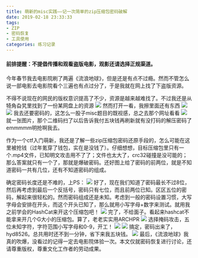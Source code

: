 ```yaml
---
title: 萌新的misc实践——记一次简单的zip压缩包密码破解
date: 2019-02-18 23:33:33
tags:
- ZIP
- 密码恢复
- 工具使用
categories: 练习记录
---
```

#### 前排提醒：不提倡传播和观看盗版电影，观影还请选择正规渠道。
<!--more-->
今年春节我去电影院刷了两遍《流浪地球》，但是还是有点不过瘾。然而不管怎么说一部电影去电影院看个三遍也有点过分了，于是我就在网上找了下盗版资源。

不得不说现在的网民的版权意识提高了不少，资源是越来越难找了。不过我还是从犄角旮旯里找到了一份某网盘上的资源
![](https://i.loli.net/2019/02/18/5c6ac6c5ee34e.png)
然而打开一看，我擦里面还有东西
![](https://i.loli.net/2019/02/18/5c6ac77ecee2c.png)
![](https://i.loli.net/2019/02/18/5c6ac7b25f55d.png)
我去还要密码的，这怎么一股子misc题目的既视感，总之去那个网址看看
![](https://i.loli.net/2019/02/18/5c6acef4e3082.png)
就一张图片，那个二维码扫了以后告诉我付五块钱再刷新就有没打码的解压密码了 emmmmm明抢啊我去。

作为一个ctf入门萌新，我还是了解一些zip压缩包密码还原手段的，怎么可能在这里被抢钱（过年氪穿了钱包，实在是没钱了）。仔细想想，目标压缩包里只有一个.mp4文件，已知明文攻击用不了了；文件也太大了，crc32碰撞是没可能的；那么答案就只有一个了，那就是爆破密码。还好图上给了密码的前两位，就是不知道密码一共有几位，还有不知道密码的组成。

确定密码长度还是不难的，上PS：
![](https://i.loli.net/2019/02/18/5c6ac949e60da.png)
好了，现在我们知道了密码最长不过8位，然后再考虑到最后一个反括号，密码只有七位，而且前两位已知。区区五位的密码，解起来很轻松的。然而密码组成还是未知。考虑到一般的密码设置习惯，大写字母会安排在开头，而这个开头已知了，那么就用小写字母+数字来测试。就用我之前学会的HashCat来开这个压缩包吧！
![](https://i.loli.net/2019/02/18/5c6aca51661f6.png)
完了，不给面子。看起来hashcat不能拿来开几个G大小的压缩包。算了，老老实实用ARCHPR
![](https://i.loli.net/2019/02/18/5c6acac3d962b.png)
选择掩码攻击，五位未知字符，字符范围小写字母和0-9，开工！
![](https://i.loli.net/2019/02/18/5c6acb05ce688.png)
![](https://i.loli.net/2019/02/18/5c6acb18b2776.png)
搞定，密码出来了，hyd8526。总共用时还不到一分钟，省下来我五块钱。
![](https://i.loli.net/2019/02/18/5c6acc2171f9c.jpg)
最后，《流浪地球》我真的吹爆，没看过的记得一定去电影院体验一次。本文仅就密码恢复进行讨论，还请尊重版权，尊重文化工作者的劳动成果。